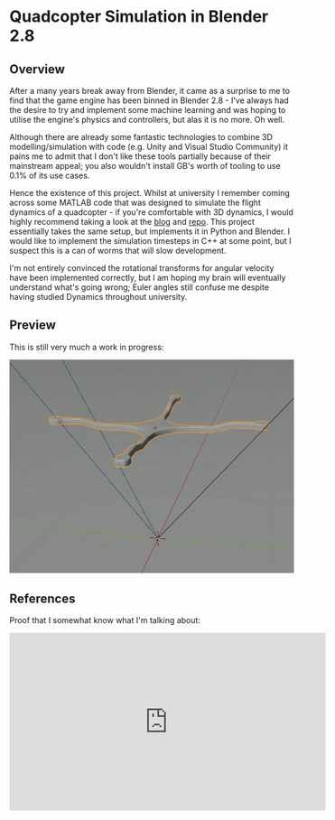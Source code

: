 # Quadcopter Simulation in Blender 2.8
## Overview
After a many years break away from Blender, it came as a surprise to me to find that the game engine has been binned in Blender 2.8 - I've always had the desire to try and implement some machine learning and was hoping to utilise the engine's physics and controllers, but alas it is no more. Oh well.

Although there are already some fantastic technologies to combine 3D modelling/simulation with code (e.g. Unity and Visual Studio Community) it pains me to admit that I don't like these tools partially because of their mainstream appeal; you also wouldn't install GB's worth of tooling to use 0.1% of its use cases.

Hence the existence of this project. Whilst at university I remember coming across some MATLAB code that was designed to simulate the flight dynamics of a quadcopter - if you're comfortable with 3D dynamics, I would highly recommend taking a look at the [blog](http://andrew.gibiansky.com/blog/physics/quadcopter-dynamics/) and [repo](https://github.com/gibiansky/experiments/tree/master/quadcopter). This project essentially takes the same setup, but implements it in Python and Blender. I would like to implement the simulation timesteps in C++ at some point, but I suspect this is a can of worms that will slow development.

I'm not entirely convinced the rotational transforms for angular velocity have been implemented correctly, but I am hoping my brain will eventually understand what's going wrong; Euler angles still confuse me despite having studied Dynamics throughout university.

## Preview
This is still very much a work in progress: 

<p align="center">
<img src="images/example_1.gif">
</p>

## References
Proof that I somewhat know what I'm talking about:  

<p align="center">
<iframe width="560" height="315" src="https://www.youtube.com/embed/0cZRwyJe5yo" frameborder="0" allow="accelerometer; autoplay; encrypted-media; gyroscope; picture-in-picture" allowfullscreen>
</p>

